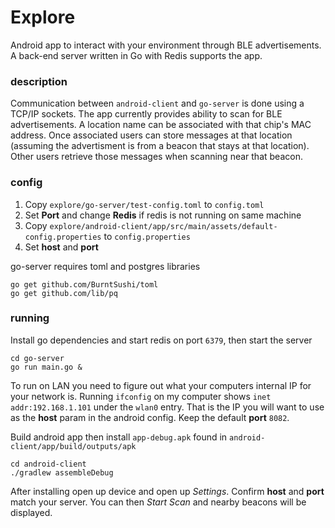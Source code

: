 # Explore

Android app to interact with your environment through BLE advertisements. A back-end
server written in Go with Redis supports the app.

### description

Communication between `android-client` and `go-server` is done using a TCP/IP sockets.
The app currently provides ability to scan for BLE advertisements. A location
name can be associated with that chip's MAC address. Once associated users
can store messages at that location (assuming the advertisment is from a beacon
that stays at that location). Other users retrieve those messages when scanning near that beacon.

### config
1. Copy `explore/go-server/test-config.toml` to `config.toml`
2. Set **Port** and change **Redis** if redis is not running on same machine 
2. Copy `explore/android-client/app/src/main/assets/default-config.properties` to `config.properties`
4. Set **host** and **port**

go-server requires toml and postgres libraries
```
go get github.com/BurntSushi/toml
go get github.com/lib/pq
```

### running

Install go dependencies and start redis on port `6379`, then start the server
```
cd go-server
go run main.go &
```

To run on LAN you need to figure out what your computers internal IP for your network is. Running `ifconfig`
on my computer shows `inet addr:192.168.1.101` under the `wlan0` entry. That is the IP you will want to use
as the **host** param in the android config. Keep the default **port** `8082`.

Build android app then install `app-debug.apk` found in `android-client/app/build/outputs/apk`
```
cd android-client
./gradlew assembleDebug
```

After installing open up device and open up *Settings*. Confirm **host** and **port** match your server.
You can then *Start Scan* and nearby beacons will be displayed.
